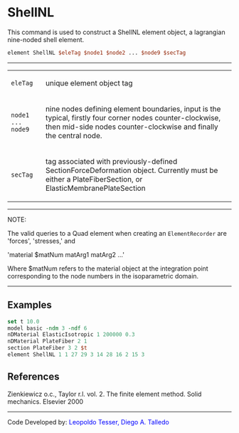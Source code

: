 # ShellNL

This command is used to construct a ShellNL element object, a
lagrangian nine-noded shell element.

```tcl
element ShellNL $eleTag $node1 $node2 ... $node9 $secTag
```

<hr />
<table>
<tbody>
<tr class="odd">
<td><code class="parameter-table-variable">eleTag</code></td>
<td><p>unique element object tag</p></td>
</tr>
<tr class="even">
<td><p><code>node1 ... node9</code></p></td>
<td><p>nine nodes defining element boundaries, input is the typical,
firstly four corner nodes counter-clockwise, then mid-side nodes
counter-clockwise and finally the central node.</p></td>
</tr>
<tr class="odd">
<td><code class="parameter-table-variable">secTag</code></td>
<td><p>tag associated with previously-defined SectionForceDeformation
object. Currently must be either a PlateFiberSection, or
ElasticMembranePlateSection</p></td>
</tr>
</tbody>
</table>
<hr />

<p>NOTE:</p>

The valid queries to a Quad element when creating an `ElementRecorder`
are 'forces', 'stresses,' and 

  'material $matNum matArg1 matArg2 ...' 

Where $matNum refers to the material object at the integration
point corresponding to the node numbers in the isoparametric
domain.

<hr />

## Examples

```tcl
set t 10.0 
model basic -ndm 3 -ndf 6 
nDMaterial ElasticIsotropic 1 200000 0.3 
nDMaterial PlateFiber 2 1 
section PlateFiber 3 2 $t 
element ShellNL 1 1 27 29 3 14 28 16 2 15 3
```

## References
<p>Zienkiewicz o.c., Taylor r.l. vol. 2. The finite element method.
Solid mechanics. Elsevier 2000</p>

<hr />
<p>Code Developed by: <span style="color:blue"> Leopoldo Tesser,
Diego A. Talledo</span></p>
